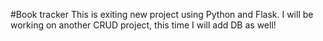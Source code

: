 #Book tracker
This is exiting new project using Python and Flask. 
I will be working on another CRUD project, this time I will add DB as well!